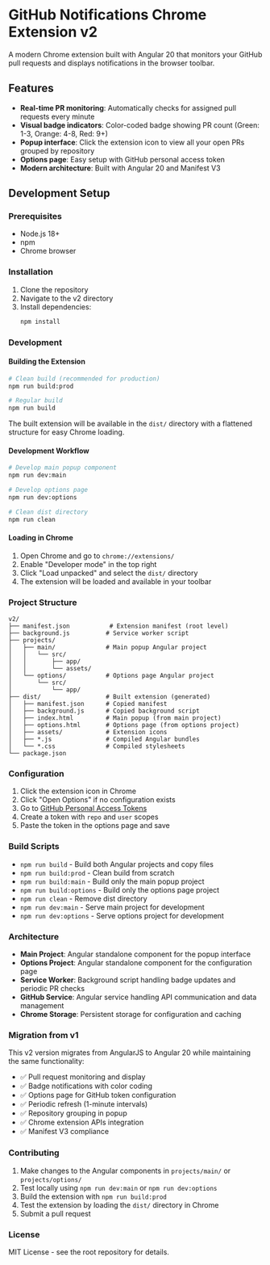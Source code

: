 # GitHub Notifications Chrome Extension v2

A modern Chrome extension built with Angular 20 that monitors your GitHub pull requests and displays notifications in the browser toolbar.

## Features

- **Real-time PR monitoring**: Automatically checks for assigned pull requests every minute
- **Visual badge indicators**: Color-coded badge showing PR count (Green: 1-3, Orange: 4-8, Red: 9+)
- **Popup interface**: Click the extension icon to view all your open PRs grouped by repository
- **Options page**: Easy setup with GitHub personal access token
- **Modern architecture**: Built with Angular 20 and Manifest V3

## Development Setup

### Prerequisites

- Node.js 18+
- npm
- Chrome browser

### Installation

1. Clone the repository
2. Navigate to the v2 directory
3. Install dependencies:
   ```bash
   npm install
   ```

### Development

#### Building the Extension

```bash
# Clean build (recommended for production)
npm run build:prod

# Regular build
npm run build
```

The built extension will be available in the `dist/` directory with a flattened structure for easy Chrome loading.

#### Development Workflow

```bash
# Develop main popup component
npm run dev:main

# Develop options page
npm run dev:options

# Clean dist directory
npm run clean
```

#### Loading in Chrome

1. Open Chrome and go to `chrome://extensions/`
2. Enable "Developer mode" in the top right
3. Click "Load unpacked" and select the `dist/` directory
4. The extension will be loaded and available in your toolbar

### Project Structure

```
v2/
├── manifest.json           # Extension manifest (root level)
├── background.js          # Service worker script
├── projects/
│   ├── main/              # Main popup Angular project
│   │   └── src/
│   │       ├── app/
│   │       └── assets/
│   └── options/           # Options page Angular project
│       └── src/
│           └── app/
├── dist/                  # Built extension (generated)
│   ├── manifest.json      # Copied manifest
│   ├── background.js      # Copied background script
│   ├── index.html         # Main popup (from main project)
│   ├── options.html       # Options page (from options project)
│   ├── assets/            # Extension icons
│   ├── *.js               # Compiled Angular bundles
│   └── *.css              # Compiled stylesheets
└── package.json
```

### Configuration

1. Click the extension icon in Chrome
2. Click "Open Options" if no configuration exists
3. Go to [GitHub Personal Access Tokens](https://github.com/settings/tokens/new)
4. Create a token with `repo` and `user` scopes
5. Paste the token in the options page and save

### Build Scripts

- `npm run build` - Build both Angular projects and copy files
- `npm run build:prod` - Clean build from scratch
- `npm run build:main` - Build only the main popup project
- `npm run build:options` - Build only the options page project
- `npm run clean` - Remove dist directory
- `npm run dev:main` - Serve main project for development
- `npm run dev:options` - Serve options project for development

### Architecture

- **Main Project**: Angular standalone component for the popup interface
- **Options Project**: Angular standalone component for the configuration page
- **Service Worker**: Background script handling badge updates and periodic PR checks
- **GitHub Service**: Angular service handling API communication and data management
- **Chrome Storage**: Persistent storage for configuration and caching

### Migration from v1

This v2 version migrates from AngularJS to Angular 20 while maintaining the same functionality:

- ✅ Pull request monitoring and display
- ✅ Badge notifications with color coding
- ✅ Options page for GitHub token configuration
- ✅ Periodic refresh (1-minute intervals)
- ✅ Repository grouping in popup
- ✅ Chrome extension APIs integration
- ✅ Manifest V3 compliance

### Contributing

1. Make changes to the Angular components in `projects/main/` or `projects/options/`
2. Test locally using `npm run dev:main` or `npm run dev:options`
3. Build the extension with `npm run build:prod`
4. Test the extension by loading the `dist/` directory in Chrome
5. Submit a pull request

### License

MIT License - see the root repository for details.
